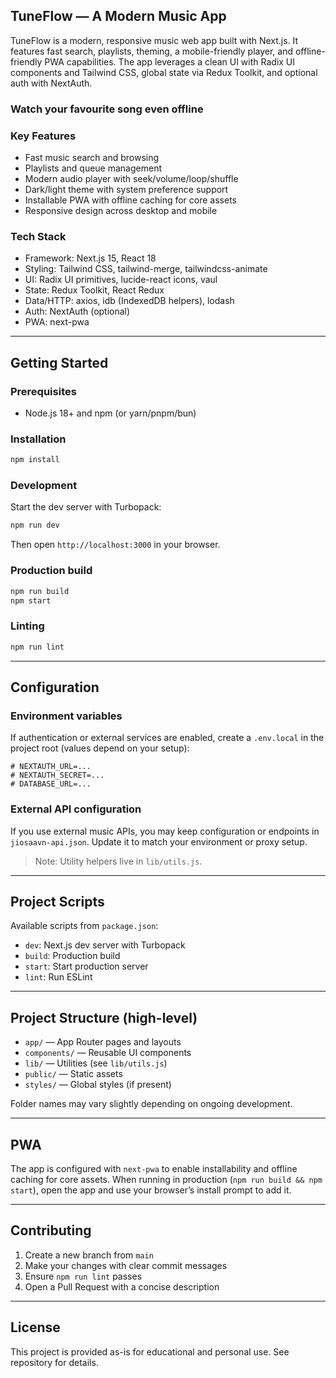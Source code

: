 ## TuneFlow — A Modern Music App

TuneFlow is a modern, responsive music web app built with Next.js. It features fast search, playlists, theming, a mobile-friendly player, and offline-friendly PWA capabilities. The app leverages a clean UI with Radix UI components and Tailwind CSS, global state via Redux Toolkit, and optional auth with NextAuth.

### Watch your favourite song even offline

### Key Features

- Fast music search and browsing
- Playlists and queue management
- Modern audio player with seek/volume/loop/shuffle
- Dark/light theme with system preference support
- Installable PWA with offline caching for core assets
- Responsive design across desktop and mobile

### Tech Stack

- Framework: Next.js 15, React 18
- Styling: Tailwind CSS, tailwind-merge, tailwindcss-animate
- UI: Radix UI primitives, lucide-react icons, vaul
- State: Redux Toolkit, React Redux
- Data/HTTP: axios, idb (IndexedDB helpers), lodash
- Auth: NextAuth (optional)
- PWA: next-pwa

---

## Getting Started

### Prerequisites

- Node.js 18+ and npm (or yarn/pnpm/bun)

### Installation

```bash
npm install
```

### Development

Start the dev server with Turbopack:

```bash
npm run dev
```

Then open `http://localhost:3000` in your browser.

### Production build

```bash
npm run build
npm start
```

### Linting

```bash
npm run lint
```

---

## Configuration

### Environment variables

If authentication or external services are enabled, create a `.env.local` in the project root (values depend on your setup):

```
# NEXTAUTH_URL=...
# NEXTAUTH_SECRET=...
# DATABASE_URL=...
```

### External API configuration

If you use external music APIs, you may keep configuration or endpoints in `jiosaavn-api.json`. Update it to match your environment or proxy setup.

> Note: Utility helpers live in `lib/utils.js`.

---

## Project Scripts

Available scripts from `package.json`:

- `dev`: Next.js dev server with Turbopack
- `build`: Production build
- `start`: Start production server
- `lint`: Run ESLint

---

## Project Structure (high-level)

- `app/` — App Router pages and layouts
- `components/` — Reusable UI components
- `lib/` — Utilities (see `lib/utils.js`)
- `public/` — Static assets
- `styles/` — Global styles (if present)

Folder names may vary slightly depending on ongoing development.

---

## PWA

The app is configured with `next-pwa` to enable installability and offline caching for core assets. When running in production (`npm run build && npm start`), open the app and use your browser’s install prompt to add it.

---

## Contributing

1. Create a new branch from `main`
2. Make your changes with clear commit messages
3. Ensure `npm run lint` passes
4. Open a Pull Request with a concise description

---

## License

This project is provided as-is for educational and personal use. See repository for details.
